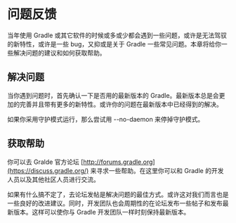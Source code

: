 # 问题反馈

当年使用 Gradle 或其它软件的时候或多或少都会遇到一些问题，或许是无法驾驭的新特性，或许是一些 bug，又抑或是关于 Gradle 一些常见问题。本章将给你一些解决问题的建议和如何获取帮助。

## 解决问题

当你遇到问题时，首先确认一下是否用的最新版本的 Gradle。最新版本总是会更加的完善并且带有更多的新特性。或许你的问题在最新版本中已经得到的解决。

如果你采用守护模式运行，那么尝试用 --no-daemon 来停掉守护模式。

## 获取帮助

你可以去 Gralde 官方论坛 [http://forums.gradle.org](https://discuss.gradle.org/) 来寻求一些帮助。在这里你可以和 Gradle 的开发人员以及其他社区人员进行交流。

如果有什么搞不定了，去论坛发帖是解决问题的最佳方式。或许这对我们而言也是一些良好的改进建议。同时，开发团队也会周期性的在论坛发布一些帖子和发布最新版本。这样可以使你与 Gradle 开发团队一样时刻保持最新版本。